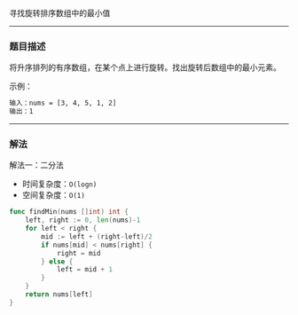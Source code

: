寻找旋转排序数组中的最小值

----

### 题目描述

将升序排列的有序数组，在某个点上进行旋转。找出旋转后数组中的最小元素。

示例：

```bash
输入：nums = [3, 4, 5, 1, 2]
输出：1
```

----

### 解法

解法一：二分法

- 时间复杂度：`O(logn)`
- 空间复杂度：`O(1)`

```go
func findMin(nums []int) int {
	left, right := 0, len(nums)-1
	for left < right {
		mid := left + (right-left)/2
		if nums[mid] < nums[right] {
            right = mid
		} else {
			left = mid + 1
		}
	}
	return nums[left]
}
```

